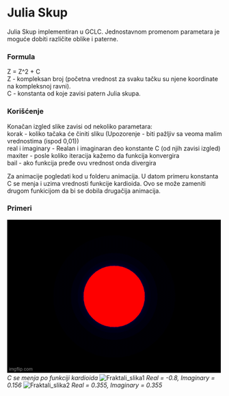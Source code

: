 ﻿# Julia Skup

Julia Skup implementiran u GCLC. Jednostavnom promenom parametara je moguće dobiti različite oblike i paterne.
### Formula
Z = Z^2 + C \
Z - kompleksan broj (početna vrednost za svaku tačku su njene koordinate na kompleksnoj ravni). \
C - konstanta od koje zavisi patern Julia skupa.
### Korišćenje
Konačan izgled slike zavisi od nekoliko parametara: \
korak - koliko tačaka će činiti sliku (Upozorenje - biti pažljiv sa veoma malim vrednostima (ispod 0,01)) \
real i imaginary - Realan i imaginaran deo konstante C (od njih zavisi izgled) \
maxiter - posle koliko iteracija kažemo da funkcija konvergira \
bail - ako funkcija pređe ovu vrednost onda divergira 

Za animacije pogledati kod u folderu animacija. U datom primeru konstanta C se menja i uzima vrednosti funkcije kardioida. Ovo se može zameniti drugom funkicijom da bi se dobila drugačija animacija.

### Primeri
![Animacija](animacija/animacija_120.gif)
*C se menja po funkciji kardioida*
![Fraktali_slika1](fraktali_slika1/fraktali4.png)
*Real = -0.8, Imaginary = 0.156*
![Fraktali_slika2](fraktali_slika2/fraktali5.png)
*Real = 0.355, Imaginary = 0.355*







